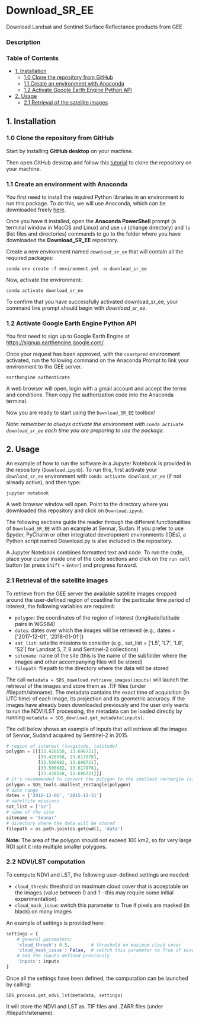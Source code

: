 # Download_SR_EE
Download Landsat and Sentinel Surface Reflectance products from GEE

### Description

### Table of Contents

* [1. Installation](#chapter1)
    * [1.0 Clone the repository from GitHub](#section_1_0)
    * [1.1 Create an environment with Anaconda](#section_1_1)
    * [1.2 Activate Google Earth Engine Python API](#section_1_2)
* [2. Usage](#chapter2)
    * [2.1 Retrieval of the satellite images](#section_2_1)

## 1. Installation <a class="anchor" id="chapter1"></a>

### 1.0 Clone the repository from GitHub <a class="anchor" id="section_1_0"></a>

Start by installing **GitHub desktop** on your machine.

Then open GitHub desktop and follow this [tutorial](https://docs.github.com/en/desktop/contributing-and-collaborating-using-github-desktop/adding-and-cloning-repositories/cloning-and-forking-repositories-from-github-desktop) to clone the repository on your machine.

### 1.1 Create an environment with Anaconda <a class="anchor" id="section_1_1"></a>

You first need to install the required Python libraries in an environment to run this package. To do this, we will use Anaconda, which can be downloaded freely [here](https://www.anaconda.com/products/individual).

Once you have it installed, open the **Anaconda PowerShell** prompt (a terminal window in MacOS and Linux) and use `cd` (change directory) and `ls` (list files and directories) commands to go to the folder where you have downloaded the **Download_SR_EE** repository.

Create a new environment named `download_sr_ee` that will contain all the required packages:

`conda env create -f environment.yml -n download_sr_ee`

Now, activate the environment:

`conda activate download_sr_ee`

To confirm that you have successfully activated download_sr_ee, your command line prompt should begin with *download_sr_ee*.
 
### 1.2 Activate Google Earth Engine Python API <a class="anchor" id="section_1_2"></a>

You first need to sign up to Google Earth Engine at https://signup.earthengine.google.com/. 

Once your request has been approved, with the `coastpred` environment activated, run the following command on the Anaconda Prompt to link your environment to the GEE server.

`earthengine authenticate`

A web browser will open, login with a gmail account and accept the terms and conditions. Then copy the authorization code into the Anaconda terminal.

Now you are ready to start using the `Download_SR_EE` toolbox!

*Note: remember to always activate the environment with `conda activate download_sr_ee` each time you are preparing to use the package.*

## 2. Usage <a class="anchor" id="chapter2"></a> 

An example of how to run the software in a Jupyter Notebook is provided in the repository (`Download.ipynb`). To run this, first activate your `download_sr_ee` environment with `conda activate download_sr_ee` (if not already active), and then type:

`jupyter notebook`

A web browser window will open. Point to the directory where you downloaded this repository and click on `Download.ipynb`.

The following sections guide the reader through the different functionalities of `Download_SR_EE` with an example at Sennar, Sudan. If you prefer to use Spyder, PyCharm or other integrated development environments (IDEs), a Python script named Download.py is also included in the repository.

A Jupyter Notebook combines formatted text and code. To run the code, place your cursor inside one of the code sections and click on the `run cell` button (or press `Shift` + `Enter`) and progress forward.

### 2.1 Retrieval of the satellite images <a class="anchor" id="section_2_1"></a>

To retrieve from the GEE server the available satellite images cropped around the user-defined region of coastline for the particular time period of interest, the following variables are required:

* `polygon`: the coordinates of the region of interest (longitude/latitude pairs in WGS84)
* `dates`: dates over which the images will be retrieved (e.g., dates = ['2017-12-01', '2018-01-01'])
* `sat_list`: satellite missions to consider (e.g., sat_list = ['L5', 'L7', 'L8', 'S2'] for Landsat 5, 7, 8 and Sentinel-2 collections)
* `sitename`: name of the site (this is the name of the subfolder where the images and other accompanying files will be stored)
* `filepath`: filepath to the directory where the data will be stored

The call `metadata = SDS_download.retrieve_images(inputs)` will launch the retrieval of the images and store them as .TIF files (under /filepath/sitename). The metadata contains the exact time of acquisition (in UTC time) of each image, its projection and its geometric accuracy. If the images have already been downloaded previously and the user only wants to run the NDVI/LST processing, the metadata can be loaded directly by running `metadata = SDS_download.get_metadata(inputs)`.

The cell below shows an example of inputs that will retrieve all the images of Sennar, Sudand acquired by Sentinel-2 in 2015.


```python
# region of interest (longitude, latitude)
polygon = [[[33.428558, 13.696721],
            [33.428558, 13.617978],
            [33.506682, 13.696721],
            [33.506682, 13.617978],
            [33.428558, 13.696721]]] 
# it's recommended to convert the polygon to the smallest rectangle (sides parallel to coordinate axes)       
polygon = SDS_tools.smallest_rectangle(polygon)
# date range
dates = ['2015-12-01', '2015-12-31']
# satellite missions
sat_list = ['S2']
# name of the site
sitename = 'Sennar'
# directory where the data will be stored
filepath = os.path.join(os.getcwd(), 'data')
```

**Note:** The area of the polygon should not exceed 100 km2, so for very large ROI split it into multiple smaller polygons.

### 2.2 NDVI/LST computation <a class="anchor" id="section_2_2"></a>

To compute NDVI and LST, the following user-defined settings are needed:

* `cloud_thresh`: threshold on maximum cloud cover that is acceptable on the images (value between 0 and 1 - this may require some initial experimentation).
* `cloud_mask_issue`: switch this parameter to True if pixels are masked (in black) on many images

An example of settings is provided here:


```python
settings = { 
    # general parameters:
    'cloud_thresh': 0.5,        # threshold on maximum cloud cover
    'cloud_mask_issue': False,  # switch this parameter to True if pixels are masked (in black) on many images  
    # add the inputs defined previously
    'inputs': inputs
}
```

Once all the settings have been defined, the computation can be launched by calling:

`SDS_process.get_ndvi_lst(metadata, settings)`

It will store the NDVI and LST as .TIF files and .ZARR files (under /filepath/sitename). 
